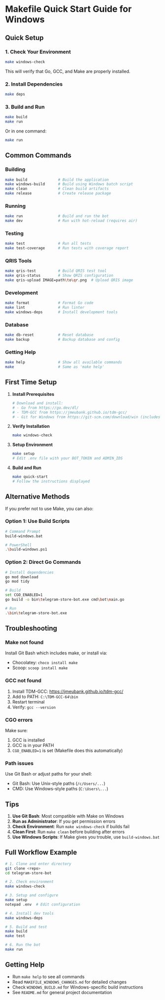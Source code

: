 # Makefile Quick Start Guide for Windows

## Quick Setup

### 1. Check Your Environment
```bash
make windows-check
```
This will verify that Go, GCC, and Make are properly installed.

### 2. Install Dependencies
```bash
make deps
```

### 3. Build and Run
```bash
make build
make run
```

Or in one command:
```bash
make run
```

## Common Commands

### Building
```bash
make build              # Build the application
make windows-build      # Build using Windows batch script
make clean              # Clean build artifacts
make release            # Create release package
```

### Running
```bash
make run                # Build and run the bot
make dev                # Run with hot-reload (requires air)
```

### Testing
```bash
make test               # Run all tests
make test-coverage      # Run tests with coverage report
```

### QRIS Tools
```bash
make qris-test          # Build QRIS test tool
make qris-status        # Show QRIS configuration
make qris-upload IMAGE=path\to\qr.png  # Upload QRIS image
```

### Development
```bash
make format             # Format Go code
make lint               # Run linter
make windows-deps       # Install development tools
```

### Database
```bash
make db-reset           # Reset database
make backup             # Backup database and config
```

### Getting Help
```bash
make help               # Show all available commands
make                    # Same as 'make help'
```

## First Time Setup

1. **Install Prerequisites**
   ```bash
   # Download and install:
   # - Go from https://go.dev/dl/
   # - TDM-GCC from https://jmeubank.github.io/tdm-gcc/
   # - Git for Windows from https://git-scm.com/download/win (includes Git Bash with make)
   ```

2. **Verify Installation**
   ```bash
   make windows-check
   ```

3. **Setup Environment**
   ```bash
   make setup
   # Edit .env file with your BOT_TOKEN and ADMIN_IDS
   ```

4. **Build and Run**
   ```bash
   make quick-start
   # Follow the instructions displayed
   ```

## Alternative Methods

If you prefer not to use Make, you can also:

### Option 1: Use Build Scripts
```bash
# Command Prompt
build-windows.bat

# PowerShell
.\build-windows.ps1
```

### Option 2: Direct Go Commands
```bash
# Install dependencies
go mod download
go mod tidy

# Build
set CGO_ENABLED=1
go build -o bin\telegram-store-bot.exe cmd\bot\main.go

# Run
.\bin\telegram-store-bot.exe
```

## Troubleshooting

### Make not found
Install Git Bash which includes make, or install via:
- Chocolatey: `choco install make`
- Scoop: `scoop install make`

### GCC not found
1. Install TDM-GCC: https://jmeubank.github.io/tdm-gcc/
2. Add to PATH: `C:\TDM-GCC-64\bin`
3. Restart terminal
4. Verify: `gcc --version`

### CGO errors
Make sure:
1. GCC is installed
2. GCC is in your PATH
3. `CGO_ENABLED=1` is set (Makefile does this automatically)

### Path issues
Use Git Bash or adjust paths for your shell:
- Git Bash: Use Unix-style paths (`/c/Users/...`)
- CMD: Use Windows-style paths (`C:\Users\...`)

## Tips

1. **Use Git Bash**: Most compatible with Make on Windows
2. **Run as Administrator**: If you get permission errors
3. **Check Environment**: Run `make windows-check` if builds fail
4. **Clean First**: Run `make clean` before building after errors
5. **Use Windows Scripts**: If Make gives you trouble, use `build-windows.bat`

## Full Workflow Example

```bash
# 1. Clone and enter directory
git clone <repo>
cd telegram-store-bot

# 2. Check environment
make windows-check

# 3. Setup and configure
make setup
notepad .env  # Edit configuration

# 4. Install dev tools
make windows-deps

# 5. Build and test
make build
make test

# 6. Run the bot
make run
```

## Getting Help

- Run `make help` to see all commands
- Read `MAKEFILE_WINDOWS_CHANGES.md` for detailed changes
- Check `WINDOWS_BUILD.md` for Windows-specific build instructions
- See `README.md` for general project documentation
